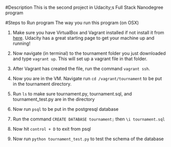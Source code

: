 #Description
This is the second project in Udacity;s Full Stack Nanodegree program

#Steps to Run program
The way you run this program (on OSX)

1. Make sure you have VirtualBox and Vagrant installed if not install it from [here](https://www.udacity.com/wiki/ud197/install-vagrant). Udacity has a great starting page to get your machine up and running!

2. Now navigate (in terminal) to the tournament folder you just downloaded and type ```vagrant up```. This will set up a vagrant file in that folder.

3. After Vagrant has created the file, run the command ```vagrant ssh```.

4. Now you are in the VM. Navigate run ```cd /vagrant/tournament``` to be put in the tournament directory.

5. Run ```ls``` to make sure tournament.py, tournament.sql, and tournament_test.py are in the directory

6. Now run ```psql``` to be put in the postgresql database

7. Run the command ```CREATE DATABASE tournament;``` then ```\i tournament.sql```

8. Now hit ```control + D``` to exit from psql

9. Now run ```python tournament_test.py``` to test the schema of the database
